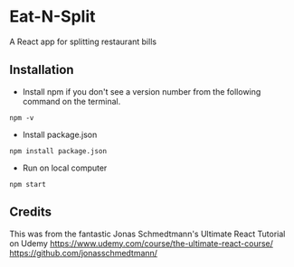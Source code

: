# Eat-N-Split

A React app for splitting restaurant bills

## Installation

- Install npm if you don't see a version number from the following command on the terminal.

```
npm -v
```

- Install package.json

```
npm install package.json
```

- Run on local computer

```
npm start
```

## Credits

This was from the fantastic Jonas Schmedtmann's Ultimate React Tutorial on Udemy
https://www.udemy.com/course/the-ultimate-react-course/
https://github.com/jonasschmedtmann/
